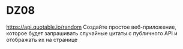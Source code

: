 # DZ08
https://api.quotable.io/random Создайте простое веб-приложение, которое будет запрашивать случайные цитаты с публичного API и отображать их на странице
